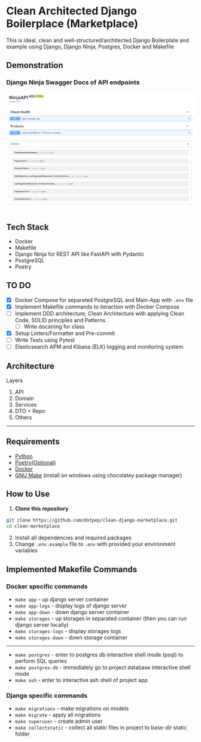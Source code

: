 # Clean Architected Django Boilerplace (Marketplace)

This is ideal, clean and well-structured/architected Django Boilerplate and example using Django, Django Ninja, Postgres, Docker and Makefile

## Demonstration

### Django Ninja Swagger Docs of API endpoints

![API Swagger Docs](docs/assets/api_endpoints.png)

## Tech Stack

- Docker
- Makefile
- Django Ninja for REST API like FastAPI with Pydantic
- PostgreSQL
- Poetry

## TO DO

- [x] Docker Compose for separated PostgreSQL and Main-App with `.env` file
- [x] Implement Makefile commands to iteraction with Docker Compose
- [ ] Implement DDD architecture, Clean Architecture with applying Clean Code, SOLID principles and Patterns
    - [ ] Write docstring for class
- [x] Setup Linters/Formatter and Pre-commit
- [ ] Write Tests using Pytest
- [ ] Elasticsearch APM and Kibana (ELK) logging and monitoring system

## Architecture

Layers

1. API
2. Domain
3. Services
4. DTO + Repo
5. Others

---

## Requirements

- [Python](https://www.python.org/downloads/)
- [Poetry(Optional)](https://python-poetry.org/docs/#installation)
- [Docker](https://docs.docker.com/get-docker/)
- [GNU Make](https://www.gnu.org/software/make/#download) (install on windows using chocolatey package manager)

## How to Use

1. **Clone this repository**

```bash
git clone https://github.com/dotpep/clean-django-marketplace.git
cd clean-marketplace
```

2. Install all dependencies and required packages
3. Change `.env.example` file to `.env` with provided your environment variables

## Implemented Makefile Commands

### Docker specific commands

- `make app` - up django server container
- `make app-logs` - display logs of django server
- `make app-down` - down django server container
- `make storages` - up storages in separated container (then you can run django server locally)
- `make storages-logs` - display storages logs
- `make storages-down` - down storage container

---

- `make postgres` - enter to postgres db interactive shell mode (psql) to perform SQL queries
- `make postgres-db` - immediately go to project database interactive shell mode
- `make ash` - enter to interactive ash shell of project app

### Django specific commands

- `make migrations` - make migrations on models
- `make migrate` - apply all migrations
- `make superuser` - create admin user
- `make collectstatic` - collect all static files in project to base-dir static folder
